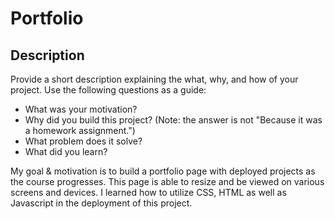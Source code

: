 # Portfolio

## Description

Provide a short description explaining the what, why, and how of your project. Use the following questions as a guide:

- What was your motivation?
- Why did you build this project? (Note: the answer is not "Because it was a homework assignment.")
- What problem does it solve?
- What did you learn?

My goal & motivation is to build a portfolio page with deployed projects as the course progresses. This page is able to resize  and be viewed on various screens and devices. I learned how to utilize CSS, HTML as well as Javascript in the deployment of this project.

